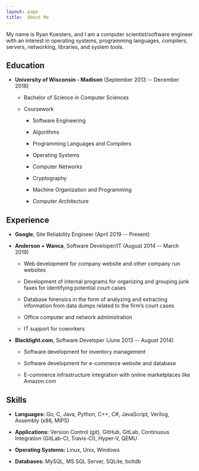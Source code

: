 ```yaml
---
layout: page
title:  About Me
---
```


My name is Ryan Koesters, and I am a computer scientist/software
engineer with an interest in operating systems, programming languages,
compilers, servers, networking, libraries, and system tools.

Education
---------

- **University of Wisconsin - Madison** (September 2013 -- December
  2018)

  - Bachelor of Science in Computer Sciences

  - Coursework

    - Software Engineering

    - Algorithms

    - Programming Languages and Compilers

    - Operating Systems

    - Computer Networks

    - Cryptography

    - Machine Organization and Programming

    - Computer Architecture

Experience
----------

- **Google**, Site Reliability Engineer (April 2019 -- Present)

- **Anderson + Wanca**, Software Developer/IT (August 2014 -- March
  2019)

  - Web development for company website and other company run websites

  - Development of internal programs for organizing and grouping junk
    faxes for identifying potential court cases

  - Database forensics in the form of analyzing and extracting
    information from data dumps related to the firm’s court cases

  - Office computer and network administration

  - IT support for coworkers

- **Blacklight.com**, Software Developer (June 2013 -- August 2014)

  - Software development for inventory management

  - Software development for e-commerce website and database

  - E-commerce infrastructure integration with online marketplaces like
    Amazon.com

Skills
------

- **Languages:** Go, C, Java, Python, C++, C#, JavaScript, Verilog,
  Assembly (x86, MIPS)

- **Applications:** Version Control (git), GitHub, GitLab, Continuous
  Integration (GitLab-CI, Travis-CI), Hyper-V, QEMU

- **Operating Systems:** Linux, Unix, Windows

- **Databases:** MySQL, MS SQL Server, SQLite, boltdb
